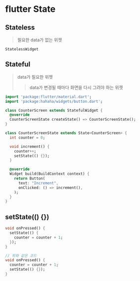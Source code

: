 # flutter State

## Stateless

> 필요한 data가 없는 위젯

```
StatelessWidget
```

## Stateful

> data가 필요한 위젯
>
> > data가 변경될 때마다 화면을 다시 그려야 하는 위젯

```dart
import 'package:flutter/material.dart';
import 'package:hahaha/widgets/button.dart';

class CounterScreen extends StatefulWidget {
  @override
  CounterScreenState createState() => CounterScreenState();
}

class CounterScreenState extends State<CounterScreen> {
  int counter = 0;

  void increment() {
    counter++;
    setState(() {});
  }

  @override
  Widget build(BuildContext context) {
    return Button(
      text: "Increment",
      onClicked: () => increment(),
    );
  }
}
```

## setState(() {})

```dart
void onPressed() {
  setState(() {
    counter = counter + 1;
  });
}

// 위와 같은 코드
void onPressed() {
  counter = counter + 1;
  setState(() {});
}
```
